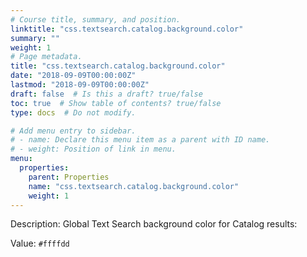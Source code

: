 ```yaml
---
# Course title, summary, and position.
linktitle: "css.textsearch.catalog.background.color"
summary: ""
weight: 1
# Page metadata.
title: "css.textsearch.catalog.background.color"
date: "2018-09-09T00:00:00Z"
lastmod: "2018-09-09T00:00:00Z"
draft: false  # Is this a draft? true/false
toc: true  # Show table of contents? true/false
type: docs  # Do not modify.

# Add menu entry to sidebar.
# - name: Declare this menu item as a parent with ID name.
# - weight: Position of link in menu.
menu:
  properties:
    parent: Properties
    name: "css.textsearch.catalog.background.color"
    weight: 1
---
```


Description: Global Text Search background color for Catalog results:


Value: `#ffffdd`